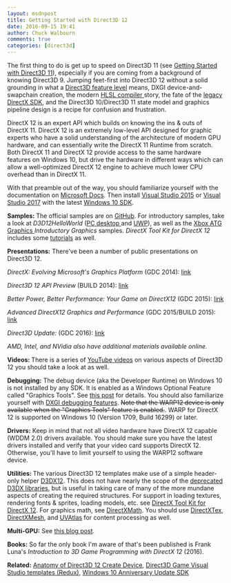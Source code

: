 ```yaml
---
layout: msdnpost
title: Getting Started with Direct3D 12
date: 2016-09-15 19:41
author: Chuck Walbourn
comments: true
categories: [direct3d]
---
```

The first thing to do is get up to speed on Direct3D 11 (see <a href="https://walbourn.github.io/getting-started-with-direct3d-11/">Getting Started with Direct3D 11</a>), especially if you are coming from a background of knowing Direct3D 9. Jumping feet-first into Direct3D 12 without a solid grounding in what a <a href="https://walbourn.github.io/direct3d-feature-levels/">Direct3D feature level</a> means, DXGI device-and-swapchain creation, the modern <a href="https://walbourn.github.io/hlsl-fxc-and-d3dcompile/">HLSL compiler </a>story, the fate of the <a href="https://walbourn.github.io/where-is-the-directx-sdk-2015-edition/">legacy DirectX SDK</a>, and the Direct3D 10/Direct3D 11 state model and graphics pipeline design is a recipe for confusion and frustration.
<!--more-->

DirectX 12 is an expert API which builds on knowing the ins & outs of DirectX 11. DirectX 12 is an extremely low-level API designed for graphic experts who have a solid understanding of the architecture of modern GPU hardware, and can essentially write the DirectX 11 Runtime from scratch. Both DirectX 11 and DirectX 12 provide access to the same hardware features on Windows 10, but drive the hardware in different ways which can allow a well-optimized DirectX 12 engine to achieve much lower CPU overhead than in DirectX 11.

With that preamble out of the way, you should familiarize yourself with the documentation on <a href="https://docs.microsoft.com/en-us/windows/desktop/direct3d12/directx-12-programming-guide">Microsoft Docs</a>. Then install <a href="https://devblogs.microsoft.com/cppblog/developing-for-windows-10-with-visual-c-2015/">Visual Studio 2015</a> or <a href="https://walbourn.github.io/visual-studio-2017/">Visual Studio 2017</a> with the latest <a href="https://walbourn.github.io/windows-10-fall-creators-update-sdk/">Windows 10 SDK</a>.

<strong>Samples: </strong>The official samples are on <a href="https://github.com/Microsoft/DirectX-Graphics-Samples/">GitHub</a>. For introductory samples, take a look at <em>D3D12HelloWorld</em> (<a href="https://github.com/Microsoft/DirectX-Graphics-Samples/tree/master/Samples/Desktop/D3D12HelloWorld">PC desktop </a>and <a href="https://github.com/Microsoft/DirectX-Graphics-Samples/tree/master/Samples/UWP/D3D12HelloWorld">UWP</a>), as well as the <a href="https://github.com/Microsoft/Xbox-ATG-Samples#introductory-graphics">Xbox ATG Graphics </a><em>Introductory Graphics</em> samples. <em>DirectX Tool Kit for DirectX 12</em> includes some <a href="https://github.com/Microsoft/DirectXTK12/wiki/Getting-Started">tutorials</a> as well.

<strong>Presentations:</strong> There've been a number of public presentations on Direct3D 12.

<em>DirectX: Evolving Microsoft's Graphics Platform</em> (GDC 2014): <a href="https://channel9.msdn.com/Blogs/DirectX-Developer-Blog/DirectX-Evolving-Microsoft-s-Graphics-Platform">link</a>

<em>Direct3D 12 API Preview</em> (BUILD 2014): <a href="https://channel9.msdn.com/Events/Build/2014/3-564">link</a>

<em>Better Power, Better Performance: Your Game on DirectX12</em> (GDC 2015): <a href="https://channel9.msdn.com/Events/GDC/GDC-2015/Better-Power-Better-Performance-Your-Game-on-DirectX12">link</a>

<em>Advanced DirectX12 Graphics and Performance</em> (GDC 2015/BUILD 2015): <a href="https://channel9.msdn.com/Events/GDC/GDC-2015/Advanced-DirectX12-Graphics-and-Performance">link</a>

<em>Direct3D Update: </em>(GDC 2016): <a href="https://www.youtube.com/watch?v=dcDDvoauaz0">link</a>

<em>AMD, Intel, and NVidia also have additional materials available online.</em>

<strong>Videos: </strong>There is a series of <a href="https://www.youtube.com/channel/UCiaX2B8XiXR70jaN7NK-FpA">YouTube videos</a> on various aspects of Direct3D 12 you should take a look at as well.

<strong>Debugging:</strong> The debug device (aka the Developer Runtime) on Windows 10 is not installed by any SDK. It is enabled as a Windows Optional Feature called "Graphics Tools". See <a href="https://devblogs.microsoft.com/cppblog/visual-studio-2015-and-graphics-tools-for-windows-10/">this post</a> for details. You should also familiarize yourself with <a href="https://walbourn.github.io/dxgi-debug-device/">DXGI debugging features</a>. <strike>Note that the WARP12 device is only available when the "Graphics Tools" feature is enabled.</strike>. WARP for DirectX 12 is supported on Windows 10 (Version 1709, Build 16299) or later.

<strong>Drivers:</strong> Keep in mind that not all video hardware have DirectX 12 capable (WDDM 2.0) drivers available. You should make sure you have the latest drivers installed and verify that your video card supports DirectX 12. Otherwise, you'll have to limit yourself to using the WARP12 software device.

<strong>Utilities: </strong>The various Direct3D 12 templates make use of a simple header-only helper <a href="https://docs.microsoft.com/en-us/windows/desktop/direct3d12/helper-structures-and-functions-for-d3d12">D3DX12</a>. This does not have nearly the scope of the <a href="https://walbourn.github.io/living-without-d3dx/">deprecated D3DX libraries</a>, but is useful in taking care of many of the more mundane aspects of creating the required structures. For support in loading textures, rendering fonts & sprites, loading models, etc. see <a href="https://walbourn.github.io/directx-tool-kit-for-directx-12/">DirectX Tool Kit for DirectX 12</a>. For graphics math, see <a href="https://walbourn.github.io/introducing-directxmath/">DirectXMath</a>. You should use <a href="https://walbourn.github.io/directxtex-and-directxmesh-now-support-direct3d-12/">DirectXTex, DirectXMesh</a>, and <a href="https://walbourn.github.io/uvatlas-return-of-the-isochart/">UVAtlas</a> for content processing as well.

<strong>Multi-GPU:</strong> See <a href="https://devblogs.microsoft.com/directx/explicit-directx-12-multigpu-the-affinity-layer-helper-library-and-your-game/">this blog post</a>.

<strong>Books:</strong> So far the only book I'm aware of that's been published is Frank Luna's <em>Introduction to 3D Game Programming with DirectX 12</em> (2016).

<strong>Related:</strong> <a href="https://walbourn.github.io/anatomy-of-direct3d-12-create-device/">Anatomy of Direct3D 12 Create Device</a>, <a href="https://walbourn.github.io/direct3d-game-visual-studio-templates-redux/">Direct3D Game Visual Studio templates (Redux)</a>, <a href="https://walbourn.github.io/windows-10-anniversary-update-sdk/">Windows 10 Anniversary Update SDK</a>
